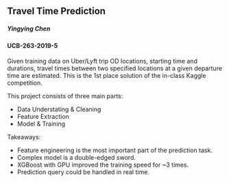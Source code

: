 ## Travel Time Prediction

##### Yingying Chen
#### UCB-263-2019-5

Given training data on Uber/Lyft trip OD locations, starting time and durations, travel times between two specified locations at a given departure time are estimated. This is the 1st place solution of the in-class Kaggle competition.

This project consists of three main parts:
- Data Understating & Cleaning
- Feature Extraction
- Model & Training

Takeaways:
- Feature engineering is the most important part of the prediction task.
- Complex model is a double-edged sword.
- XGBoost with GPU improved the training speed for ~3 times.
- Prediction query could be handled in real time.